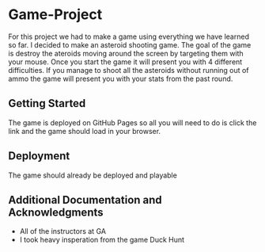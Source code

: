 # Game-Project

For this project we had to make a game using everything we have learned so far. I decided to make an asteroid shooting game. The goal of the game is destroy the ateroids moving around the screen by targeting them with your mouse. Once you start the game it will present you with 4 different difficulties. If you manage to shoot all the asteroids without running out of ammo the game will present you with your stats from the past round.

## Getting Started

The game is deployed on GitHub Pages so all you will need to do is click the link and the game should load in your browser.

## Deployment

The game should already be deployed and playable

## Additional Documentation and Acknowledgments

* All of the instructors at GA
* I took heavy insperation from the game Duck Hunt



